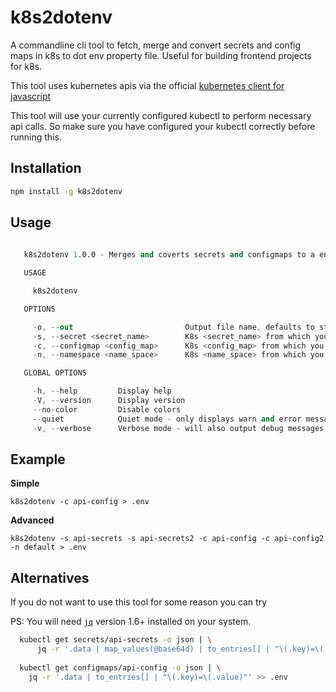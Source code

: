 # k8s2dotenv

A commandline cli tool to fetch, merge and convert secrets and config maps in k8s to dot env property file. 
Useful for building frontend projects for k8s.


This tool uses kubernetes apis via the official [kubernetes client for javascript](https://github.com/kubernetes-client/javascript)

This tool will use your currently configured kubectl to perform necessary api calls. So make sure you have configured your kubectl correctly before running this.

## Installation

```sh
npm install -g k8s2dotenv
```

## Usage

```s
 
   k8s2dotenv 1.0.0 - Merges and coverts secrets and configmaps to a env properties file

   USAGE

     k8s2dotenv

   OPTIONS

     -o, --out                         Output file name, defaults to stdout                                               optional      default: false
     -s, --secret <secret_name>        K8s <secret_name> from which you want to generate env file                         optional
     -c, --configmap <config_map>      K8s <config_map> from which you want to generate env file                          optional
     -n, --namespace <name_space>      K8s <name_space> from which you want to access the secrets and/or config maps      optional

   GLOBAL OPTIONS

     -h, --help         Display help
     -V, --version      Display version
     --no-color         Disable colors
     --quiet            Quiet mode - only displays warn and error messages
     -v, --verbose      Verbose mode - will also output debug messages
```

## Example

**Simple**

```
k8s2dotenv -c api-config > .env
```

**Advanced**

```
k8s2dotenv -s api-secrets -s api-secrets2 -c api-config -c api-config2 -n default > .env
```


## Alternatives

If you do not want to use this tool for some reason you can try

PS: You will need [`jq`](https://github.com/stedolan/jq) version 1.6+ installed on your system.

```sh
  kubectl get secrets/api-secrets -o json | \
      jq -r '.data | map_values(@base64d) | to_entries[] | "\(.key)=\(.value)"' > .env
  
  kubectl get configmaps/api-config -o json | \
    jq -r '.data | to_entries[] | "\(.key)=\(.value)"' >> .env
```
